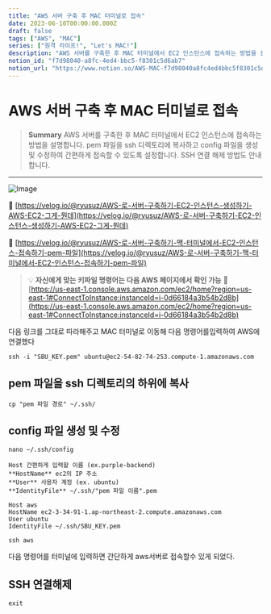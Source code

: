```yaml
---
title: "AWS 서버 구축 후 MAC 터미널로 접속"
date: 2023-06-10T00:00:00.000Z
draft: false
tags: ["AWS", "MAC"]
series: ["원격 라이프!", "Let's MAC!"]
description: "AWS 서버를 구축한 후 MAC 터미널에서 EC2 인스턴스에 접속하는 방법을 설명합니다. pem 파일을 ssh 디렉토리에 복사하고 config 파일을 생성 및 수정하여 간편하게 접속할 수 있도록 설정합니다. SSH 연결 해제 방법도 안내합니다."
notion_id: "f7d98040-a8fc-4ed4-bbc5-f8301c5d6ab7"
notion_url: "https://www.notion.so/AWS-MAC-f7d98040a8fc4ed4bbc5f8301c5d6ab7"
---
```


# AWS 서버 구축 후 MAC 터미널로 접속

> **Summary**
> AWS 서버를 구축한 후 MAC 터미널에서 EC2 인스턴스에 접속하는 방법을 설명합니다. pem 파일을 ssh 디렉토리에 복사하고 config 파일을 생성 및 수정하여 간편하게 접속할 수 있도록 설정합니다. SSH 연결 해제 방법도 안내합니다.

---

![Image](https://prod-files-secure.s3.us-west-2.amazonaws.com/09ccd4d5-876c-4bba-bbdf-cc77a0a11257/6bffb01b-b8a2-42b8-aa43-c4467bb4ccf8/Untitled.png?X-Amz-Algorithm=AWS4-HMAC-SHA256&X-Amz-Content-Sha256=UNSIGNED-PAYLOAD&X-Amz-Credential=ASIAZI2LB466VECMRKV5%2F20250724%2Fus-west-2%2Fs3%2Faws4_request&X-Amz-Date=20250724T102109Z&X-Amz-Expires=3600&X-Amz-Security-Token=IQoJb3JpZ2luX2VjEAIaCXVzLXdlc3QtMiJHMEUCIE5gBC1SyUenK4Ge9sVu%2FkekkurcmaUTITiwu0WeXGuNAiEAoACUYEFMBdutohVa7kOutoOUDmLhJus3QZP59XibcCUq%2FwMIKhAAGgw2Mzc0MjMxODM4MDUiDFz4G8%2F690R1OqCqNSrcAxf5eBPx7BOoshhmM6Ndnm%2B%2B3iJ%2BXTLLWDA%2F479BrDv8HvRW9Bd9%2B3ichcwD1MwFW8Fk2rxEH%2BLtMT3%2BkV80udO1dTZK54gxLJAQj4t6I5LYnCLtR2S49bZZRzgc59D6JvT0t3Q5m1WINE3VuLKhwHfQL5G%2BJ%2FIM2HTYsrYE0%2FP9WLxVDsC9r8l5MICDs9erJ3hWFz%2F9HVyHDQcjBOxt3vNH7rNTK18YUIb0fKlqF%2Fc7TTgb82yfklQS%2B2ERSOJFJ6TTngFpq%2F9Hwh4gcNaxstsY7L%2FmkF7zBTJjZe41zvYD3C03qWrYlT%2FZ%2BhEN2OgHLn5QXmfWF6DQqXj5kN2qzunwOkdrFrELclXf4ykyRsQCO7Mdu41V1Qew930NaS6UMzT94F6iBVyfP0mOCXtUZpBadhk91Kf7ZSaMpzCv0FnZVtrZl%2BaMSca%2FxTtevDjBK5DWygyjIwERzUIZk1qG3lu9MP7YvCsRnW9YZFnYfw8w46EbAtQViw8kCntdVnKX2RoVcaDRCwtjT5qwoL%2FxPesXibDbKhqZtgNlQB3JpC4mdnhgQuKrGXyGqxre5LWm8YbR8fLka6kyztUzs9IUPCyxUYrau1NSI%2BNlimi0hY926tTjSkpoNEeVWZuVMIH2h8QGOqUBBbXyRFa3OsQxzuOp7Wd7%2Fkhf4Wh%2FITggNrHL38ofq3oM1XjTOQ0FOsN959%2Bb6RdycE0xa6UkuD%2BDJVe2pT99aPZCPDWq%2FLPRYlRxtfIwQdn2fRXjFlhqOUOqoDmYyIjlrZ8fvRG4xWo7KhhbdXq6%2BJcVk3wLO41GILrnKyI%2BY2%2FH5nrRZUtWEFRIqlH8vdwHUZC2cl55fAc5ubCYi%2BpzMGaMEY5h&X-Amz-Signature=76b6d2a07b4aeb9fc08e882035e40293f1684eb7cf05af15a9ee93350fa765d9&X-Amz-SignedHeaders=host&x-amz-checksum-mode=ENABLED&x-id=GetObject)

🔗 [https://velog.io/@ryusuz/AWS-로-서버-구축하기-EC2-인스턴스-생성하기-AWS-EC2-그게-뭔데](https://velog.io/@ryusuz/AWS-로-서버-구축하기-EC2-인스턴스-생성하기-AWS-EC2-그게-뭔데)

🔗 [https://velog.io/@ryusuz/AWS-로-서버-구축하기-맥-터미널에서-EC2-인스턴스-접속하기-pem-파일](https://velog.io/@ryusuz/AWS-로-서버-구축하기-맥-터미널에서-EC2-인스턴스-접속하기-pem-파일)

> 💡 **자신에게 맞는 키파일 명령어는 다음 AWS 페이지에서 확인 가능**
> 🔗 [https://us-east-1.console.aws.amazon.com/ec2/home?region=us-east-1#ConnectToInstance:instanceId=i-0d66184a3b54b2d8b](https://us-east-1.console.aws.amazon.com/ec2/home?region=us-east-1#ConnectToInstance:instanceId=i-0d66184a3b54b2d8b)
>
>

다음 링크를 그대로 따라해주고 MAC 터미널로 이동해 다음 명령어를입력하여 AWS에 연결했다

```shell
ssh -i "SBU_KEY.pem" ubuntu@ec2-54-82-74-253.compute-1.amazonaws.com
```

## pem 파일을 ssh 디렉토리의 하위에 복사

```shell
cp "pem 파일 경로" ~/.ssh/
```

## config 파일 생성 및 수정

```shell
nano ~/.ssh/config
```


```shell
Host 간편하게 입력할 이름 (ex.purple-backend)
**HostName** ec2의 IP 주소
**User** 사용자 계정 (ex. ubuntu)
**IdentityFile** ~/.ssh/"pem 파일 이름".pem
```

```shell
Host aws
HostName ec2-3-34-91-1.ap-northeast-2.compute.amazonaws.com
User ubuntu
IdentityFile ~/.ssh/SBU_KEY.pem
```


```shell
ssh aws
```

다음 명령어를 터미널에 입력하면 간단하게 aws서버로 접속할수 있게 되었다.


## SSH 연결해제

```shell
exit
```


